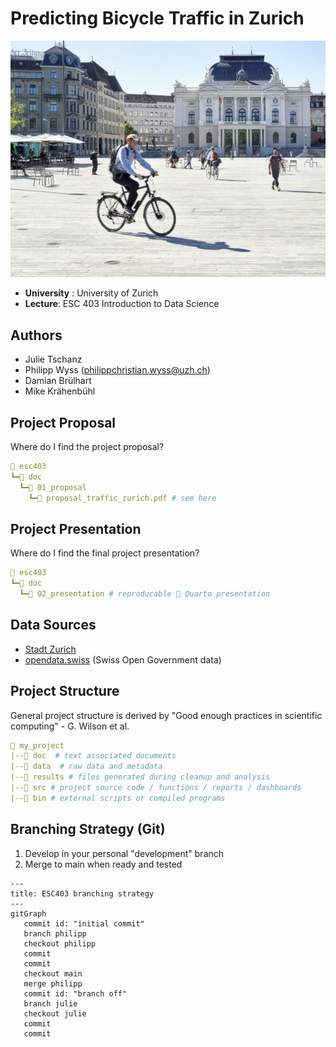 # Predicting Bicycle Traffic in Zurich

![](/doc/02_presentation/figs/web_zurich_opernhaus_velo_zt_16620_1600x900_01.jpg)

- **University** : University of Zurich
- **Lecture**: ESC 403 Introduction to Data Science


## Authors
- Julie Tschanz
- Philipp Wyss (philippchristian.wyss@uzh.ch)
- Damian Brülhart
- Mike Krähenbühl


## Project Proposal

Where do I find the project proposal?
```yaml
📁 esc403
┗━📁 doc 
  ┗━📁 01_proposal
    ┗━📜 proposal_traffic_zurich.pdf # see here
```

## Project Presentation

Where do I find the final project presentation?
```yaml
📁 esc403
┗━📁 doc 
  ┗━📁 02_presentation # reproducable 🎉 Quarto presentation
```


## Data Sources
- [Stadt Zurich](https://stadt-zurich.ch/)
- [opendata.swiss](https://opendata.swiss/en) (Swiss Open Government data)


## Project Structure
General project structure is derived by "Good enough practices in scientific computing" - G. Wilson et al.
```yml
📁 my_project
|--📁 doc  # text associated documents
|--📁 data  # raw data and metadata
|--📁 results # files generated during cleanup and analysis
|--📁 src # project source code / functions / reports / dashboards
|--📁 bin # external scripts or compiled programs
```

## Branching Strategy (Git)

1. Develop in your personal "development" branch
2. Merge to main when ready and tested

```mermaid
---
title: ESC403 branching strategy
---
gitGraph
   commit id: "initial commit"
   branch philipp
   checkout philipp
   commit
   commit
   checkout main
   merge philipp
   commit id: "branch off"
   branch julie
   checkout julie
   commit
   commit
```

